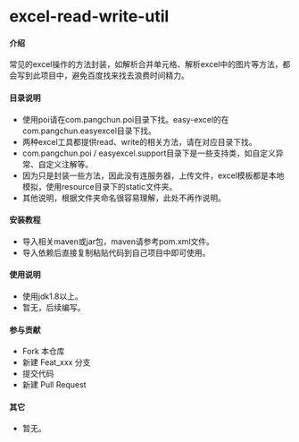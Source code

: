 # excel-read-write-util

#### 介绍
常见的excel操作的方法封装，如解析合并单元格、解析excel中的图片等方法，都会写到此项目中，避免百度找来找去浪费时间精力。

#### 目录说明
- 使用poi请在com.pangchun.poi目录下找。easy-excel的在com.pangchun.easyexcel目录下找。
- 两种excel工具都提供read、write的相关方法，请在对应目录下找。
- com.pangchun.poi / easyexcel.support目录下是一些支持类，如自定义异常、自定义注解等。
- 因为只是封装一些方法，因此没有连服务器，上传文件，excel模板都是本地模拟，使用resource目录下的static文件夹。
- 其他说明，根据文件夹命名很容易理解，此处不再作说明。


#### 安装教程

- 导入相关maven或jar包，maven请参考pom.xml文件。
- 导入依赖后直接复制粘贴代码到自己项目中即可使用。

#### 使用说明

- 使用jdk1.8以上。
- 暂无，后续编写。

#### 参与贡献

- Fork 本仓库
- 新建 Feat_xxx 分支
- 提交代码
- 新建 Pull Request


#### 其它

- 暂无。

